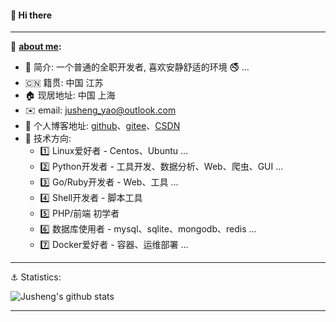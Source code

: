 #### 👋 Hi there
---

:speech_balloon: **[about me](https://yaojusheng.github.io/resume):**

- :man: 简介: 一个普通的全职开发者, 喜欢安静舒适的环境 :no_smoking: ...
- :cn: 籍贯: 中国 江苏
- :house: 现居地址: 中国 上海
- :envelope: email: jusheng_yao@outlook.com
- :book: 个人博客地址: [github](https://yaojusheng.github.io/)、[gitee](https://yaojusheng.gitee.io/blog/)、[CSDN](https://blog.csdn.net/weixin_41599858?type=blog)
- :maple_leaf: 技术方向:
  - :one: Linux爱好者 - Centos、Ubuntu ...
  - :two: Python开发者 - 工具开发、数据分析、Web、爬虫、GUI ...
  - :three: Go/Ruby开发者 - Web、工具 ...
  - :four: Shell开发者 - 脚本工具
  - :five: PHP/前端 初学者
  - :six: 数据库使用者 - mysql、sqlite、mongodb、redis ...
  - :seven: Docker爱好者 - 容器、运维部署 ...

---

:anchor: Statistics:

![Jusheng's github stats](https://github-readme-stats.vercel.app/api?username=YaoJusheng&show_icons=true&theme=tokyonight)

<!--
[![Top Langs](https://github-readme-stats.vercel.app/api/top-langs/?username=YaoJusheng&langs_count=10&layout=compact)](https://github.com/anuraghazra/github-readme-stats)
-->

---

<!--
**YaoJusheng/YaoJusheng** is a ✨ _special_ ✨ repository because its `README.md` (this file) appears on your GitHub profile.

Here are some ideas to get you started:

- 🔭 I’m currently working on ...
- 🌱 I’m currently learning ...
- 👯 I’m looking to collaborate on ...
- 🤔 I’m looking for help with ...
- 💬 Ask me about ...
- 📫 How to reach me: ...
- 😄 Pronouns: ...
- ⚡ Fun fact: ...
-->
